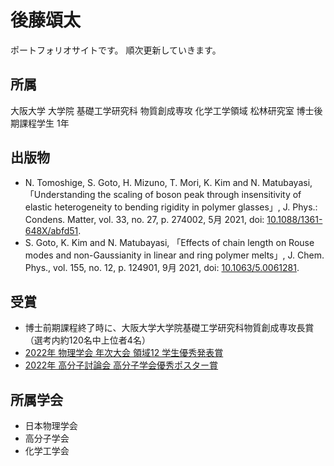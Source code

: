# 後藤頌太
ポートフォリオサイトです。
順次更新していきます。

## 所属
大阪大学 大学院 基礎工学研究科 物質創成専攻 化学工学領域 松林研究室 博士後期課程学生 1年

## 出版物
- N. Tomoshige, S. Goto, H. Mizuno, T. Mori, K. Kim and N. Matubayasi, 「Understanding the scaling of boson peak through insensitivity of elastic heterogeneity to bending rigidity in polymer glasses」, J. Phys.: Condens. Matter, vol. 33, no. 27, p. 274002, 5月 2021, doi: [10.1088/1361-648X/abfd51](https://doi.org/10.1088/1361-648x/abfd51).
- S. Goto, K. Kim and N. Matubayasi, 「Effects of chain length on Rouse modes and non-Gaussianity in linear and ring polymer melts」, J. Chem. Phys., vol. 155, no. 12, p. 124901, 9月 2021, doi: [10.1063/5.0061281](https://aip.scitation.org/doi/10.1063/5.0061281).

## 受賞
- 博士前期課程終了時に、大阪大学大学院基礎工学研究科物質創成専攻長賞 （選考内約120名中上位者4名）
- [2022年 物理学会 年次大会 領域12  学生優秀発表賞](https://www.jps.or.jp/activities/awards/gakusei/2022a-student-presentation-award.php)
- [2022年 高分子討論会 高分子学会優秀ポスター賞](https://main.spsj.or.jp/tohron/71tohron/posteraward.pdf)

## 所属学会
- 日本物理学会
- 高分子学会
- 化学工学会

